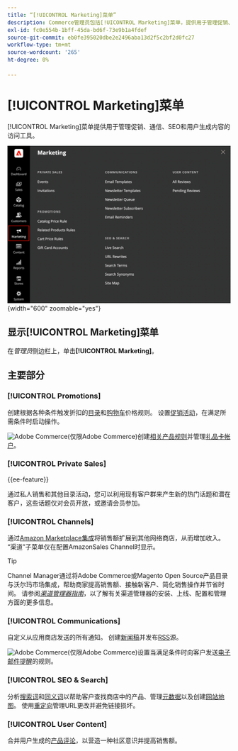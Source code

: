```yaml
---
title: “[!UICONTROL Marketing]菜单”
description: Commerce管理员包括[!UICONTROL Marketing]菜单，提供用于管理促销、通信、SEO和用户生成内容的访问工具。
exl-id: fc0e554b-1bff-45da-bd6f-73e9b1a4fdef
source-git-commit: eb0fe395020dbe2e2496aba13d2f5c2bf2d0fc27
workflow-type: tm+mt
source-wordcount: '265'
ht-degree: 0%

---
```


# [!UICONTROL Marketing]菜单

[!UICONTROL Marketing]菜单提供用于管理促销、通信、SEO和用户生成内容的访问工具。

![Commerce管理员 — 营销菜单](./assets/admin-menu-marketing-ee.png){width="600" zoomable="yes"}

## 显示[!UICONTROL Marketing]菜单

在&#x200B;_管理员_&#x200B;侧边栏上，单击&#x200B;**[!UICONTROL Marketing]**。

## 主要部分

### [!UICONTROL Promotions]

创建根据各种条件触发折扣的[目录](price-rules-catalog.md)和[购物车](price-rules-cart.md)价格规则。 设置[促销活动](introduction.md#promotions)，在满足所需条件时启动操作。

![Adobe Commerce](../assets/adobe-logo.svg)(仅限Adobe Commerce)创建[相关产品规则](product-related-rules.md)并管理[礼品卡帐户](../stores-purchase/product-gift-card-accounts.md)。

### [!UICONTROL Private Sales]

{{ee-feature}}

通过私人销售和其他目录活动，您可以利用现有客户群来产生新的热门话题和潜在客户，这些话题仅对会员开放，或邀请会员参加。

### [!UICONTROL Channels]

通过[Amazon Marketplace集成](https://experienceleague.adobe.com/docs/commerce-channels/amazon/overview.html)将销售额扩展到其他网络商店，从而增加收入。 “渠道”子菜单仅在配置AmazonSales Channel时显示。

>[!TIP]
>
>Channel Manager通过将Adobe Commerce或Magento Open Source产品目录与沃尔玛市场集成，帮助商家提高销售额、接触新客户、简化销售操作并节省时间。 请参阅&#x200B;[_渠道管理器指南_](https://experienceleague.adobe.com/docs/commerce-channels/channel-manager/intro-to-channel-manager/overview.html)，以了解有关渠道管理器的安装、上线、配置和管理方面的更多信息。

### [!UICONTROL Communications]

自定义从应用商店发送的所有通知。 创建[新闻稿](newsletters.md)并发布[RSS](social-rss.md#rss-feeds)源。

![Adobe Commerce](../assets/adobe-logo.svg)(仅限Adobe Commerce)设置当满足条件时向客户发送[电子邮件提醒](email-reminder-rules.md)的规则。

### [!UICONTROL SEO & Search]

分析[搜索词](../catalog/search-terms.md)和[同义词](../catalog/search-terms.md#search-synonyms)以帮助客户查找商店中的产品、管理[元数据](meta-data.md)以及创建[网站地图](sitemap-xml.md)。 使用[重定向](url-rewrite.md)管理URL更改并避免链接损坏。

### [!UICONTROL User Content]

合并用户生成的[产品评论](product-reviews.md)，以营造一种社区意识并提高销售额。

